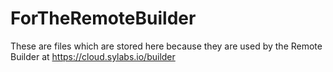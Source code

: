 # ForTheRemoteBuilder

These are files which are stored here because they are used by the Remote Builder at https://cloud.sylabs.io/builder

